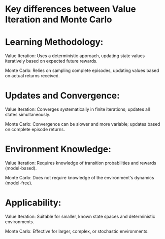 # Key differences between Value Iteration and Monte Carlo

# Learning Methodology:

Value Iteration: Uses a deterministic approach, updating state values iteratively based on expected future rewards.

Monte Carlo: Relies on sampling complete episodes, updating values based on actual returns received.

# Updates and Convergence:

Value Iteration: Converges systematically in finite iterations; updates all states simultaneously.

Monte Carlo: Convergence can be slower and more variable; updates based on complete episode returns.

# Environment Knowledge:

Value Iteration: Requires knowledge of transition probabilities and rewards (model-based).

Monte Carlo: Does not require knowledge of the environment's dynamics (model-free).

# Applicability:

Value Iteration: Suitable for smaller, known state spaces and deterministic environments.

Monte Carlo: Effective for larger, complex, or stochastic environments.
